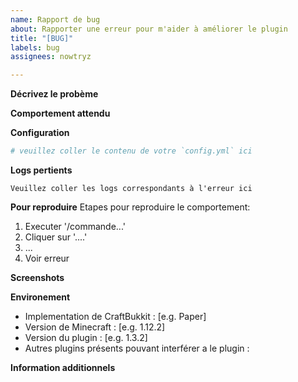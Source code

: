 ```yaml
---
name: Rapport de bug
about: Rapporter une erreur pour m'aider à améliorer le plugin
title: "[BUG]"
labels: bug
assignees: nowtryz

---
```


**Décrivez le probème**
<!-- Une description claire et concise de ce qu'est le problème. -->

**Comportement attendu**
<!--Une description claire et concise de ce à vous vous attendiez. -->

**Configuration**
```yaml
# veuillez coller le contenu de votre `config.yml` ici
```

**Logs pertients**
<!--
note : si l'erreur contient "plugin is disabled", veuillez me donner l'erreur qui s'est produite lors de l'activation du plugin (au démarage du serveur).
-->
```logs
Veuillez coller les logs correspondants à l'erreur ici
```

**Pour reproduire**
Etapes pour reproduire le comportement:
 1. Executer '/commande...'
 2. Cliquer sur '....'
 3. ...
 4. Voir erreur

**Screenshots**
<!-- Si possible, ajoutez des screens pour expliquer le problème. -->

**Environement**
<!--
Veuillez compléter les informations suivantes
note: Bukkit vanilla n'est support par le plugin, si vous l'utilisez, veuillez envisager de passer sur Spigot ou PaperSpigot
-->
- Implementation de CraftBukkit : [e.g. Paper]
- Version de Minecraft : [e.g. 1.12.2]
- Version du plugin : [e.g. 1.3.2]
- Autres plugins présents pouvant interférer a le plugin : 

**Information additionnels**
<!-- Ajouter tout autre information concernant le contexte de l'erreur. -->
